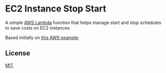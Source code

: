 # EC2 Instance Stop Start

A simple [AWS Lambda](https://aws.amazon.com/lambda/) function that helps manage start and stop schedules to save costs on EC2 instances.

Based initially on [this AWS example](https://aws.amazon.com/premiumsupport/knowledge-center/start-stop-lambda-cloudwatch/).

## License

[MIT](LICENSE).
